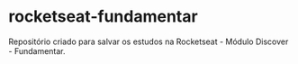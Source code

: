 # rocketseat-fundamentar
Repositório criado para salvar os estudos na Rocketseat - Módulo Discover - Fundamentar.
